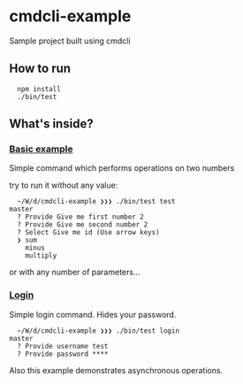 # cmdcli-example
Sample project built using cmdcli


## How to run
```
  npm install
  ./bin/test
```

## What's inside?

### [Basic example](src/test.js)
Simple command which performs operations on two numbers

try to run it without any value:
```
  ~/W/d/cmdcli-example ❯❯❯ ./bin/test test                                                                                                                                                                                                                                    master
  ? Provide Give me first number 2
  ? Provide Give me second number 2
  ? Select Give me id (Use arrow keys)
  ❯ sum
    minus
    multiply
```
or with any number of parameters...

### [Login](src/login.js)
Simple login command. Hides your password.
```
  ~/W/d/cmdcli-example ❯❯❯ ./bin/test login                                                                                                                                                                                                                                   master
  ? Provide username test
  ? Provide password ****
```
Also this example demonstrates asynchronous operations.

